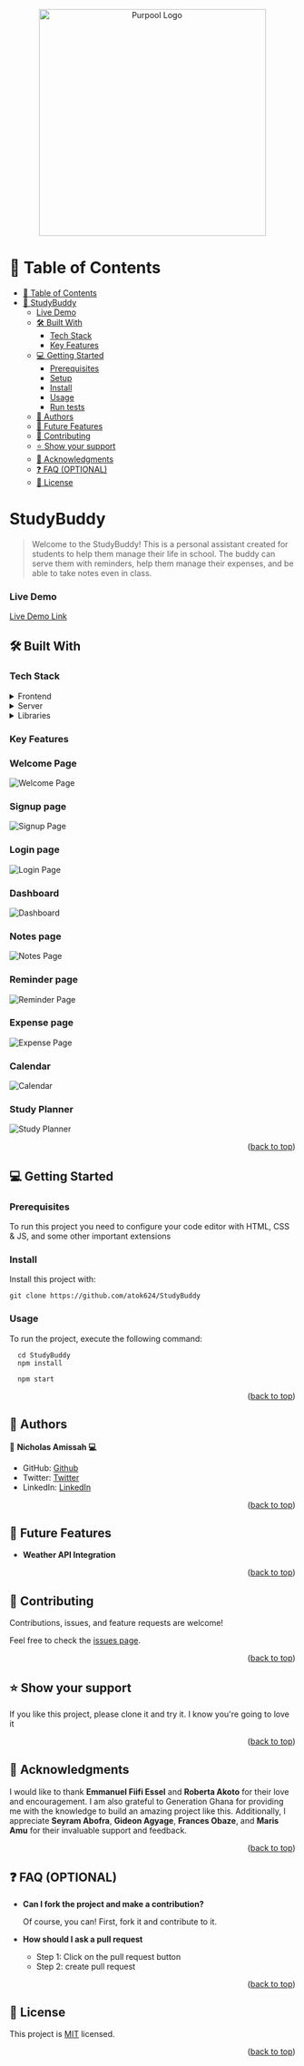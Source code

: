 <a name="readme-top"></a>

<div align="center">
<img src="/public/images/kk-removebg-preview.png" width="400px" alt="Purpool Logo" />

</div>
<!-- TABLE OF CONTENTS -->

# 📗 Table of Contents

- [📗 Table of Contents](#-table-of-contents)
- [📖 StudyBuddy ](#-StudyBuddy)
  - [Live Demo](#live-demo)
  - [🛠 Built With ](#-built-with-)
    - [Tech Stack ](#tech-stack-)
    - [Key Features ](#key-features-)
  - [💻 Getting Started ](#-getting-started-)
    - [Prerequisites](#prerequisites)
    - [Setup](#setup)
    - [Install](#install)
    - [Usage](#usage)
    - [Run tests](#run-tests)
  - [👥 Authors ](#-authors-)
  - [🔭 Future Features ](#-future-features-)
  - [🤝 Contributing ](#-contributing-)
  - [⭐️ Show your support ](#️-show-your-support-)
  - [🙏 Acknowledgments ](#-acknowledgments-)
  - [❓ FAQ (OPTIONAL) ](#-faq-optional-)
  - [📝 License ](#-license-)

<!-- PROJECT DESCRIPTION -->

# StudyBuddy <a name="about-project"></a>

> Welcome to the StudyBuddy! This is a personal assistant created for students to help them manage their life in school. The buddy can serve them with reminders, help them manage their expenses, and be able to take notes even in class. 


### Live Demo

[Live Demo Link](https://walking-buddy-636cb.web.app/)

## 🛠 Built With <a name="built-with"></a>

### Tech Stack <a name="tech-stack"></a>

<details>
  <summary>Frontend</summary>
  <ul>
    <li><a href="https://getbootstrap.com/">Bootstrap</a></li>
    <li><a href="https://www.javascript.com/">JavaScript</a></li>
    <li><a href="https://react.dev/">React.js</a></li>
  </ul>
</details>
<details>
  <summary>Server</summary>
  <ul>
    <li><a href="https://firebase.google.com/">FireBase</a></li>
  </ul>
</details>
<details>
  <summary>Libraries</summary>
  <ul>
    <li><a href="https://firebase.google.com/">fullCalendar</a></li>
    <li><a href="https://firebase.google.com/">Formik</a></li>
    <li><a href="https://firebase.google.com/">react-bootstrap</a></li>
  </ul>
</details>
<!-- Features -->

### Key Features <a name="key-features"></a>

### **Welcome Page**
![Welcome Page](./src/assests/Welcome.png)

### **Signup page**
![Signup Page](./src/assests/Signup.png)

### **Login page**
![Login Page](./src/assests/SignIN.png)

### **Dashboard**
![Dashboard](./src/assests/Dashboard.png)

### **Notes page**
![Notes Page](./src/assests/note.png)

### **Reminder page**
![Reminder Page](./src/assests/Reminder.png)

### **Expense page**
![Expense Page](./src/assests/Expense.png)

### **Calendar**
![Calendar](./src/assests/calendar.png)

### **Study Planner**
![Study Planner](./src/assests/Planner.png)


<p align="right">(<a href="#readme-top">back to top</a>)</p>

## 💻 Getting Started <a name="getting-started"></a>

### Prerequisites

To run this project you need to configure your code editor with HTML, CSS & JS, and some other important extensions



### Install

Install this project with:

```
git clone https://github.com/atok624/StudyBuddy
```

### Usage

To run the project, execute the following command:

```
  cd StudyBuddy
  npm install

  npm start
```

<p align="right">(<a href="#readme-top">back to top</a>)</p>

<!-- AUTHORS -->

## 👥 Authors <a name="authors"></a>

👤 **Nicholas Amissah 💻**
- GitHub: [Github](https://github.com/atok624)
- Twitter: [Twitter](https://twitter.com/mysticalamissah)
- LinkedIn: [LinkedIn](https://linkedin.com/in/nicholas-amissah-153b09154)

<p align="right">(<a href="#readme-top">back to top</a>)</p>

<!-- FUTURE FEATURES -->

## 🔭 Future Features <a name="future-features"></a>
- **Weather API Integration**

<p align="right">(<a href="#readme-top">back to top</a>)</p>

<!-- CONTRIBUTING -->

## 🤝 Contributing <a name="contributing"></a>

Contributions, issues, and feature requests are welcome!

Feel free to check the [issues page](../../issues/).

<p align="right">(<a href="#readme-top">back to top</a>)</p>

<!-- SUPPORT -->

## ⭐️ Show your support <a name="support"></a>

If you like this project, please clone it and try it. I know you're going to love it

<p align="right">(<a href="#readme-top">back to top</a>)</p>

<!-- ACKNOWLEDGEMENTS -->

## 🙏 Acknowledgments <a name="acknowledgements"></a>

I would like to thank **Emmanuel Fiifi Essel** and **Roberta Akoto** for their love and encouragement. I am also grateful to Generation Ghana for providing me with the knowledge to build an amazing project like this. Additionally, I appreciate **Seyram Abofra**, **Gideon Agyage**, **Frances Obaze**, and **Maris Amu** for their invaluable support and feedback.


<p align="right">(<a href="#readme-top">back to top</a>)</p>

<!-- FAQ (optional) -->

## ❓ FAQ (OPTIONAL) <a name="faq"></a>

- **Can I fork the project and make a contribution?**

  Of course, you can! First, fork it and contribute to it.

- **How should I ask a pull request**

  - Step 1: Click on the pull request button
  - Step 2: create pull request

<p align="right">(<a href="#readme-top">back to top</a>)</p>

<!-- LICENSE -->

## 📝 License <a name="license"></a>

This project is [MIT](./LICENSE) licensed.

<p align="right">(<a href="#readme-top">back to top</a>)</p>
